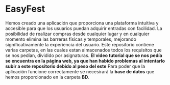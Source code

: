# EasyFest
Hemos creado una aplicación que proporciona una plataforma intuitiva y accesible para que los usuarios puedan adquirir entradas con facilidad. La posibilidad de realizar compras desde cualquier lugar y en cualquier momento elimina las barreras físicas y temporales, mejorando significativamente la experiencia del usuario. 
Este repositorio contiene varias carpetas, en las cuales estan almacenados todos los requisitos que se nos pedían, dividido por asignaturas.
**El video tutorial que se nos pedía se encuentra en la página web, ya que han habido problemas al intentarlo subir a este repositorio debido al peso del este**
Para poder que la aplicación funcione correctamente se necesirará la **base de datos** que hemos proporcionado en la carpeta **BD**.



